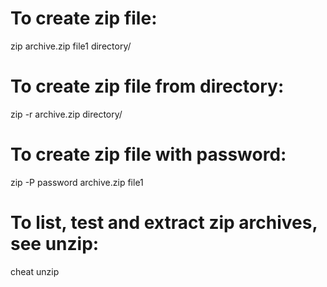 To create zip file:
===================

zip archive.zip file1 directory/

To create zip file from directory:
==================================

zip -r archive.zip directory/

To create zip file with password:
=================================

zip -P password archive.zip file1

To list, test and extract zip archives, see unzip:
==================================================

cheat unzip
